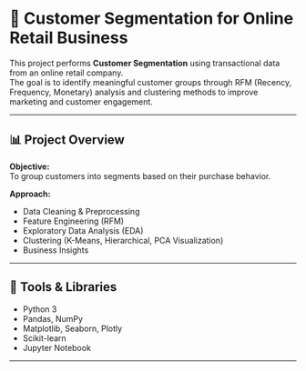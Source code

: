 # 🧩 Customer Segmentation for Online Retail Business

This project performs **Customer Segmentation** using transactional data from an online retail company.  
The goal is to identify meaningful customer groups through RFM (Recency, Frequency, Monetary) analysis and clustering methods to improve marketing and customer engagement.

---

## 📊 Project Overview
**Objective:**  
To group customers into segments based on their purchase behavior.

**Approach:**
- Data Cleaning & Preprocessing  
- Feature Engineering (RFM)  
- Exploratory Data Analysis (EDA)  
- Clustering (K-Means, Hierarchical, PCA Visualization)  
- Business Insights

---

## 🧠 Tools & Libraries
- Python 3  
- Pandas, NumPy  
- Matplotlib, Seaborn, Plotly  
- Scikit-learn  
- Jupyter Notebook

---
